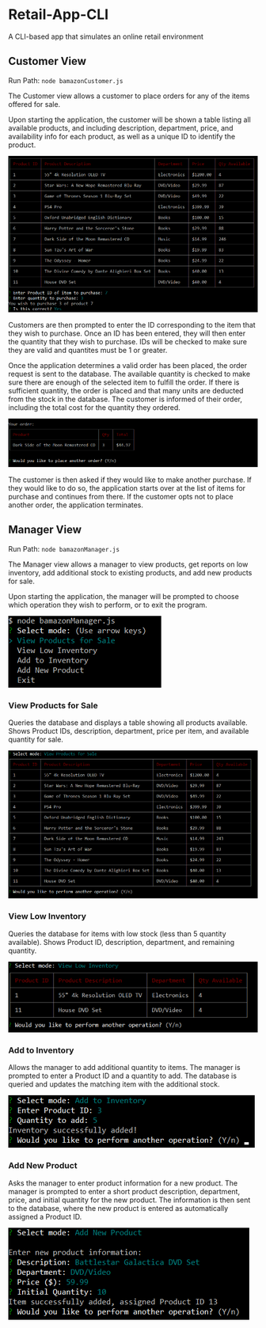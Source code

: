 # Retail-App-CLI
A CLI-based app that simulates an online retail environment

## Customer View

Run Path: `node bamazonCustomer.js`

The Customer view allows a customer to place orders for any of the items offered for sale.

Upon starting the application, the customer will be shown a table listing all available products, and including description, department, price, and availability info for each product, as well as a unique ID to identify the product.

![Product Table Example](./Images/bamazonCustomerProductTable.png)

Customers are then prompted to enter the ID corresponding to the item that they wish to purchase. Once an ID has been entered, they will then enter the quantity that they wish to purchase. IDs will be checked to make sure they are valid and quantites must be 1 or greater.

Once the application determines a valid order has been placed, the order request is sent to the database. The available quantity is checked to make sure there are enough of the selected item to fulfill the order. If there is sufficient quantity, the order is placed and that many units are deducted from the stock in the database. The customer is informed of their order, including the total cost for the quantity they ordered.

![Order Confirmation Example](./Images/bamazonCustomerOrderConfirm.png)

The customer is then asked if they would like to make another purchase. If they would like to do so, the application starts over at the list of items for purchase and continues from there. If the customer opts not to place another order, the application terminates.


## Manager View

Run Path: `node bamazonManager.js`

The Manager view allows a manager to view products, get reports on low inventory, add additional stock to existing products, and add new products for sale.

Upon starting the application, the manager will be prompted to choose which operation they wish to perform, or to exit the program.

![Operation Prompt Example](./Images/bamazonManagerOperationPrompt.png)

### View Products for Sale

Queries the database and displays a table showing all products available. Shows Product IDs, description, department, price per item, and available quantity for sale.

![Product Table Example](./Images/bamazonManagerProductTable.png)

### View Low Inventory

Queries the database for items with low stock (less than 5 quantity available). Shows Product ID, description, department, and remaining quantity.

![Low Inventory Table Example](./Images/bamazonManagerLowInventory.png)

### Add to Inventory

Allows the manager to add additional quantity to items. The manager is prompted to enter a Product ID and a quantity to add. The database is queried and updates the matching item with the additional stock.

![Add Inventory Example](./Images/bamazonManagerAddInventory.png)

### Add New Product

Asks the manager to enter product information for a new product. The manager is prompted to enter a short product description, department, price, and initial quantity for the new product. The information is then sent to the database, where the new product is entered as automatically assigned a Product ID.

![New Product Example](./Images/bamazonManagerNewProduct.png)